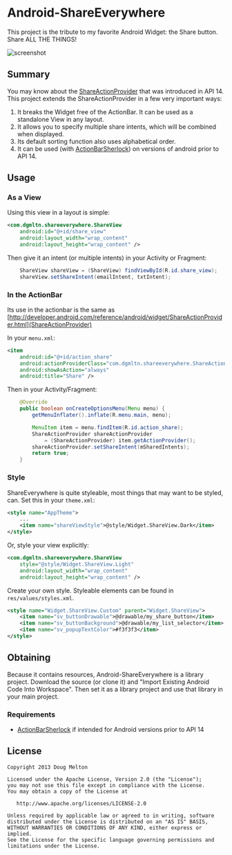 Android-ShareEverywhere
=======================

This project is the tribute to my favorite Android Widget: the Share button. Share ALL THE THINGS!

![screenshot](https://raw.github.com/dgmltn/Android-ShareEverywhere/master/art/screenshot.png)

## Summary

You may know about the [ShareActionProvider](http://developer.android.com/reference/android/widget/ShareActionProvider.html) that was introduced in API 14. This project extends the ShareActionProvider in a few very important ways:

 1. It breaks the Widget free of the ActionBar. It can be used as a standalone View in any layout.
 2. It allows you to specify multiple share intents, which will be combined when displayed.
 3. Its default sorting function also uses alphabetical order.
 4. It can be used (with [ActionBarSherlock](http://actionbarsherlock.com/)) on versions of android prior to API 14.


## Usage

### As a View

Using this view in a layout is simple:

```xml
<com.dgmltn.shareeverywhere.ShareView
    android:id="@+id/share_view"
    android:layout_width="wrap_content"
    android:layout_height="wrap_content" />
```

Then give it an intent (or multiple intents) in your Activity or Fragment:

```java
    ShareView shareView = (ShareView) findViewById(R.id.share_view);
    shareView.setShareIntent(emailIntent, txtIntent);
```

### In the ActionBar

Its use in the actionbar is the same as [http://developer.android.com/reference/android/widget/ShareActionProvider.html](ShareActionProvider) 

In your `menu.xml`:

```xml
<item
    android:id="@+id/action_share"
    android:actionProviderClass="com.dgmltn.shareeverywhere.ShareActionProvider"
    android:showAsAction="always"
    android:title="Share" />
```

Then in your Activity/Fragment:

```java
    @Override
    public boolean onCreateOptionsMenu(Menu menu) {
        getMenuInflater().inflate(R.menu.main, menu);

        MenuItem item = menu.findItem(R.id.action_share);
        ShareActionProvider shareActionProvider 
            = (ShareActionProvider) item.getActionProvider();
        shareActionProvider.setShareIntent(mSharedIntents);
        return true;
    }
```

### Style

ShareEverywhere is quite styleable, most things that may want to be styled, can. Set this in your `theme.xml`:

```xml
<style name="AppTheme">
    ...
    <item name="shareViewStyle">@style/Widget.ShareView.Dark</item>
</style>
```

Or, style your view explicitly:

```xml
<com.dgmltn.shareeverywhere.ShareView
    style="@style/Widget.ShareView.Light"
    android:layout_width="wrap_content"
    android:layout_height="wrap_content" />
```

Create your own style. Styleable elements can be found in `res/values/styles.xml`.

```xml
<style name="Widget.ShareView.Custom" parent="Widget.ShareView">
    <item name="sv_buttonDrawable">@drawable/my_share_button</item>
    <item name="sv_buttonBackground">@drawable/my_list_selector</item>
    <item name="sv_popupTextColor">#f3f3f3</item>
</style>
```



## Obtaining

Because it contains resources, Android-ShareEverywhere is a library project. Download the source (or clone it) and "Import Existing Android Code Into Workspace". Then set it as a library project and use that library in your main project.

### Requirements

 * [ActionBarSherlock](http://actionbarsherlock.com/) if intended for Android versions prior to API 14
 
## License

    Copyright 2013 Doug Melton

    Licensed under the Apache License, Version 2.0 (the "License");
    you may not use this file except in compliance with the License.
    You may obtain a copy of the License at

       http://www.apache.org/licenses/LICENSE-2.0

    Unless required by applicable law or agreed to in writing, software
    distributed under the License is distributed on an "AS IS" BASIS,
    WITHOUT WARRANTIES OR CONDITIONS OF ANY KIND, either express or implied.
    See the License for the specific language governing permissions and
    limitations under the License.
